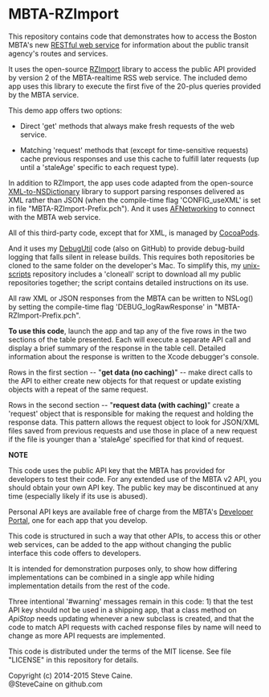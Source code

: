 MBTA-RZImport
=============

This repository contains code that demonstrates how to access the Boston MBTA's new [RESTful web service](http://www.mbta.com/rider_tools/developers/) for information about the public transit agency's routes and services.

It uses the open-source [RZImport](https://github.com/Raizlabs/RZImport) library to access the public API provided by version 2 of the MBTA-realtime RSS web service. The included demo app uses this library to execute the first five of the 20-plus queries provided by the MBTA service. 

This demo app offers two options: 

* Direct 'get' methods that always make fresh requests of the web service.

* Matching 'request' methods that (except for time-sensitive requests) cache previous responses and use this cache to fulfill later requests (up until a 'staleAge' specific to each request type).

In addition to RZImport, the app uses code adapted from the open-source [XML-to-NSDictionary](https://github.com/blakewatters/XML-to-NSDictionary) library to support parsing responses delivered as XML rather than JSON (when the compile-time flag 'CONFIG_useXML' is set in file "MBTA-RZImport-Prefix.pch"). And it uses [AFNetworking](http://afnetworking.com) to connect with the MBTA web service. 

All of this third-party code, except that for XML, is managed by [CocoaPods](http://cocoapods.org).

And it uses my [DebugUtil](https://github.com/SteveCaine/DebugUtil) code (also on GitHub) to provide debug-build logging that falls silent in release builds. This requires both repositories be cloned to the same folder on the developer's Mac. To simplify this, my [unix-scripts](https://github.com/SteveCaine/unix-scripts) repository includes a 'cloneall' script to download all my public repositories together; the script contains detailed instructions on its use. 

All raw XML or JSON responses from the MBTA can be written to NSLog() by setting the compile-time flag 'DEBUG_logRawResponse' in "MBTA-RZImport-Prefix.pch".

**To use this code**, launch the app and tap any of the five rows in the two sections of the table presented. Each will execute a separate API call and display a brief summary of the response in the table cell. Detailed information about the response is written to the Xcode debugger's console. 

Rows in the first section -- "**get data (no caching)**" -- make direct calls to the API to either create new objects for that request or update existing objects with a repeat of the same request.

Rows in the second section -- "**request data (with caching)**" create a 'request' object that is responsible for making the request and holding the response data. This pattern allows the request object to look for JSON/XML files saved from previous requests and use those in place of a new request if the file is younger than a 'staleAge' specified for that kind of request.

**NOTE** 

This code uses the public API key that the MBTA has provided for developers to test their code. For any extended use of the MBTA v2 API, you should obtain your own API key. The public key may be discontinued at any time (especially likely if its use is abused).

Personal API keys are available free of charge from the MBTA's [Developer Portal](http://realtime.mbta.com/portal), one for each app that you develop.  

This code is structured in such a way that other APIs, to access this or other web services, can be added to the app without changing the public interface this code offers to developers. 

It is intended for demonstration purposes only, to show how differing implementations can be combined in a single app while hiding implementation details from the rest of the code. 

Three intentional '#warning' messages remain in this code: 1) that the test API key should not be used in a shipping app, that a class method on *ApiStop* needs updating whenever a new subclass is created, and that the code to match API requests with cached response files by name will need to change as more API requests are implemented.

This code is distributed under the terms of the MIT license. See file "LICENSE" in this repository for details.

Copyright (c) 2014-2015 Steve Caine.<br>
@SteveCaine on github.com
